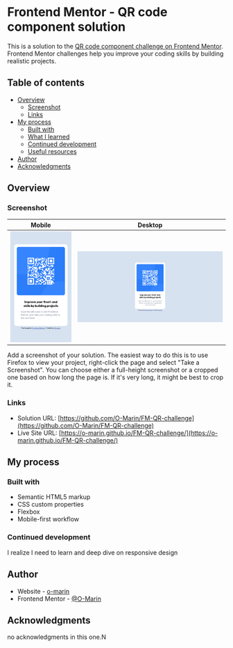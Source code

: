 # Frontend Mentor - QR code component solution

This is a solution to the [QR code component challenge on Frontend Mentor](https://www.frontendmentor.io/challenges/qr-code-component-iux_sIO_H). Frontend Mentor challenges help you improve your coding skills by building realistic projects. 

## Table of contents

- [Overview](#overview)
  - [Screenshot](#screenshot)
  - [Links](#links)
- [My process](#my-process)
  - [Built with](#built-with)
  - [What I learned](#what-i-learned)
  - [Continued development](#continued-development)
  - [Useful resources](#useful-resources)
- [Author](#author)
- [Acknowledgments](#acknowledgments)

## Overview

### Screenshot
Mobile        |  Desktop
:-------------------------:|:-------------------------:
![mobile](./assets/images/mobileQR.png) |![desktop](./assets/images/desktopQR.png)

Add a screenshot of your solution. The easiest way to do this is to use Firefox to view your project, right-click the page and select "Take a Screenshot". You can choose either a full-height screenshot or a cropped one based on how long the page is. If it's very long, it might be best to crop it.




### Links

- Solution URL: [https://github.com/O-Marin/FM-QR-challenge](https://github.com/O-Marin/FM-QR-challenge)
- Live Site URL: [https://o-marin.github.io/FM-QR-challenge/](https://o-marin.github.io/FM-QR-challenge/)

## My process

### Built with

- Semantic HTML5 markup
- CSS custom properties
- Flexbox
- Mobile-first workflow

### Continued development

I realize I need to learn and deep dive on responsive design

## Author

- Website - [o-marin]()
- Frontend Mentor - [@O-Marin](https://www.frontendmentor.io/profile/O-Marin)


## Acknowledgments

no acknowledgments in this one.N